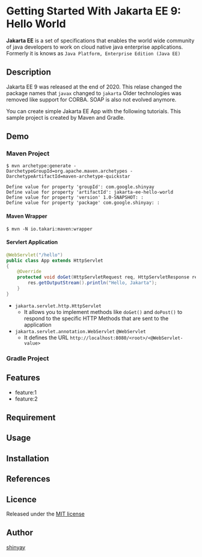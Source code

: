 # Getting Started With Jakarta EE 9: Hello World

**Jakarta EE** is a set of specifications that enables the world wide community of java developers to work on cloud native java enterprise applications. Formerly it is knows as `Java Platform, Enterprise Edition (Java EE)`

## Description
Jakarta EE 9 was released at the end of 2020. 
This relase changed the package names that `javax` changed to `jakarta`
Older technologies was removed like support for CORBA. SOAP is also not evolved anymore.

You can create simple Jakarta EE App with the following tutorials. This sample project is created by Maven and Gradle.

## Demo
### Maven Project

```shell
$ mvn archetype:generate -DarchetypeGroupId=org.apache.maven.archetypes -DarchetypeArtifactId=maven-archetype-quickstar

Define value for property 'groupId': com.google.shinyay
Define value for property 'artifactId': jakarta-ee-hello-world
Define value for property 'version' 1.0-SNAPSHOT: :
Define value for property 'package' com.google.shinyay: :
```

#### Maven Wrapper
```
$ mvn -N io.takari:maven:wrapper
```

#### Servlert Application
```java
@WebServlet("/hello")
public class App extends HttpServlet
{
    @Override
    protected void doGet(HttpServletRequest req, HttpServletResponse res) throws ServletException, IOException {
        res.getOutputStream().println("Hello, Jakarta");
    }
}
```

- `jakarta.servlet.http.HttpServlet`
  - It allows you to implement methods like `doGet()` and `doPost()` to respond to the specific HTTP Methods that are sent to the application
- `jakarta.servlet.annotation.WebServlet` `@WebServlet`
  - It defines the URL `http://localhost:8080/<root>/<@WebServlet-value>`

### Gradle Project

## Features

- feature:1
- feature:2

## Requirement

## Usage

## Installation

## References

## Licence

Released under the [MIT license](https://gist.githubusercontent.com/shinyay/56e54ee4c0e22db8211e05e70a63247e/raw/34c6fdd50d54aa8e23560c296424aeb61599aa71/LICENSE)

## Author

[shinyay](https://github.com/shinyay)

